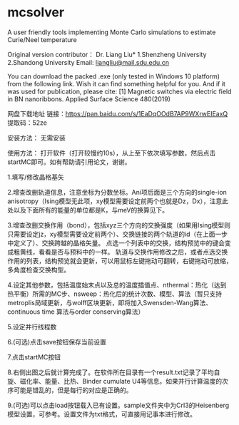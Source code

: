 # mcsolver
A user friendly tools implementing Monte Carlo simulations to estimate Curie/Neel temperature

Original version contributor： Dr. Liang Liu* 1.Shenzheng University 2.Shandong University
Email: liangliu@mail.sdu.edu.cn

You can download the packed .exe (only tested in Windows 10 platform) from the following link. Wish it can find something helpful for you. And if it was used for publication, please cite:
[1] Magnetic switches via electric field in BN nanoribbons. Applied Surface Science 480(2019)

网盘下载地址
链接：https://pan.baidu.com/s/1EaDqOOdB7AP9WXrwEIEaxQ
提取码：52ze

安装方法：
无需安装

使用方法：
打开软件（打开较慢约10s），从上至下依次填写参数，然后点击startMC即可。如有帮助请引用论文，谢谢。

1.填写/修改晶格基矢

2.增查改删轨道信息，注意坐标为分数坐标。Ani项后面是三个方向的single-ion anisotropy（Ising模型无此项，xy模型需要设定前两个也就是Dz，Dx），注意此处以及下面所有的能量的单位都是K，与meV的换算见下。

3.增查改删交换作用（bond），包括xyz三个方向的交换强度（如果用Ising模型则只需要设定jz，xy模型需要设定前两个）、交换链接的两个轨道的id（在上面一步中定义了）、交换跨越的晶格矢量。
点选一个列表中的交换，结构预览中的键会变成粗黄线，看看是否与预料中的一样。
轨道与交换作用修改之后，或者点选交换作用的列表，结构预览就会更新，可以用鼠标左键拖动可翻转，右键拖动可放缩，多角度检查交换构型。

4.设定其他参数，包括温度始末点以及总的温度插值点、nthermal：热化（达到热平衡）所需的MC步、nsweep：热化后的统计次数、模型、算法（暂只支持metroplis局域更新，与wolff区块更新，即将加入Swensden-Wang算法、continuous time 算法与order conserving算法）

5.设定并行线程数

6.(可选)点击save按钮保存当前设置

7.点击startMC按钮

8.右侧出图之后就计算完成了。在软件所在目录有一个result.txt记录了平均自旋、磁化率、能量、比热、Binder cumulate U4等信息。如果并行计算温度的次序可能是错乱的，但是每行的对应是正确的。

9.(可选)可以点击load按钮载入已有设置。sample文件夹中为CrI3的Heisenberg模型设置，可参考。设置文件为txt格式，可直接用记事本进行修改。
